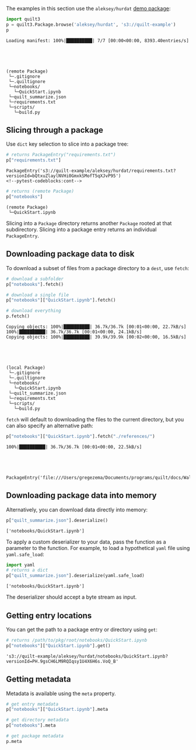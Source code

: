The examples in this section use the `aleksey/hurdat` [demo package](https://open.quiltdata.com/b/quilt-example/tree/aleksey/hurdat/):


```python
import quilt3
p = quilt3.Package.browse('aleksey/hurdat', 's3://quilt-example')
p
```

    Loading manifest: 100%|██████████| 7/7 [00:00<00:00, 8393.40entries/s]





    (remote Package)
     └─.gitignore
     └─.quiltignore
     └─notebooks/
       └─QuickStart.ipynb
     └─quilt_summarize.json
     └─requirements.txt
     └─scripts/
       └─build.py



## Slicing through a package

Use `dict` key selection to slice into a package tree:
<!--pytest-codeblocks:cont-->


```python
# returns PackageEntry("requirements.txt")
p["requirements.txt"]
```




    PackageEntry('s3://quilt-example/aleksey/hurdat/requirements.txt?versionId=bQtxuZlaylNVHi0GmxkSMofT5qXJvP95')
    <!--pytest-codeblocks:cont-->




```python
# returns (remote Package)
p["notebooks"]
```




    (remote Package)
     └─QuickStart.ipynb



Slicing into a `Package` directory returns another `Package` rooted at that subdirectory. Slicing into a package entry returns an individual `PackageEntry`.

## Downloading package data to disk

To download a subset of files from a package directory to a `dest`, use `fetch`:
<!--pytest-codeblocks:cont-->


```python
# download a subfolder
p["notebooks"].fetch()

# download a single file
p["notebooks"]["QuickStart.ipynb"].fetch()

# download everything
p.fetch()
```

    Copying objects: 100%|██████████| 36.7k/36.7k [00:01<00:00, 22.7kB/s]
    100%|██████████| 36.7k/36.7k [00:01<00:00, 24.1kB/s]
    Copying objects: 100%|██████████| 39.9k/39.9k [00:02<00:00, 16.5kB/s]





    (local Package)
     └─.gitignore
     └─.quiltignore
     └─notebooks/
       └─QuickStart.ipynb
     └─quilt_summarize.json
     └─requirements.txt
     └─scripts/
       └─build.py



`fetch` will default to downloading the files to the current directory, but you can also specify an alternative path:
<!--pytest-codeblocks:cont-->


```python
p["notebooks"]["QuickStart.ipynb"].fetch("./references/")
```

    100%|██████████| 36.7k/36.7k [00:01<00:00, 22.5kB/s]





    PackageEntry('file:///Users/gregezema/Documents/programs/quilt/docs/Walkthrough/references/')



## Downloading package data into memory

Alternatively, you can download data directly into memory:
<!--pytest-codeblocks:cont-->


```python
p["quilt_summarize.json"].deserialize()
```




    ['notebooks/QuickStart.ipynb']



To apply a custom deserializer to your data, pass the function as a parameter to the function. For example, to load a hypothetical `yaml` file using `yaml.safe_load`:
<!--pytest-codeblocks:cont-->


```python
import yaml
# returns a dict
p["quilt_summarize.json"].deserialize(yaml.safe_load)
```




    ['notebooks/QuickStart.ipynb']



The deserializer should accept a byte stream as input.

## Getting entry locations

You can get the path to a package entry or directory using `get`:
<!--pytest-codeblocks:cont-->


```python
# returns /path/to/pkg/root/notebooks/QuickStart.ipynb
p["notebooks"]["QuickStart.ipynb"].get()
```




    's3://quilt-example/aleksey/hurdat/notebooks/QuickStart.ipynb?versionId=PH.9gsCH6LM9RQIqsy1U4X6H6s.VoQ_B'



## Getting metadata

Metadata is available using the `meta` property.
<!--pytest-codeblocks:cont-->


```python
# get entry metadata
p["notebooks"]["QuickStart.ipynb"].meta

# get directory metadata
p["notebooks"].meta

# get package metadata
p.meta
```
